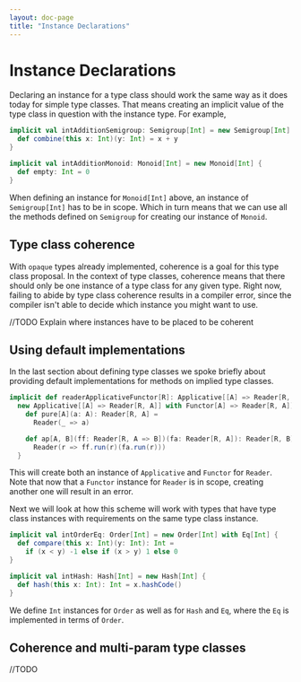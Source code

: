 ```yaml
---
layout: doc-page
title: "Instance Declarations"
---
```


# Instance Declarations

Declaring an instance for a type class should work the same way as it does today for simple type classes.
That means creating an implicit value of the type class in question with the instance type.
For example, 

```scala
implicit val intAdditionSemigroup: Semigroup[Int] = new Semigroup[Int] {
  def combine(this x: Int)(y: Int) = x + y
}
````



```scala
implicit val intAdditionMonoid: Monoid[Int] = new Monoid[Int] {
  def empty: Int = 0
}
```

When defining an instance for `Monoid[Int]` above, an instance of `Semigroup[Int]` has to be in scope.
Which in turn means that we can use all the methods defined on `Semigroup` for creating our instance of `Monoid`.


## Type class coherence

With `opaque` types already implemented, coherence is a goal for this type class proposal.
In the context of type classes, coherence means that there should only be one instance of a type class for any given type.
Right now, failing to abide by type class coherence results in a compiler error, since the compiler isn't able to decide which instance you might want to use. 

//TODO Explain where instances have to be placed to be coherent


## Using default implementations

In the last section about defining type classes we spoke briefly about providing default implementations for methods on implied type classes.

```scala
implicit def readerApplicativeFunctor[R]: Applicative[[A] => Reader[R, A]] =
  new Applicative[[A] => Reader[R, A]] with Functor[A] => Reader[R, A]] {
    def pure[A](a: A): Reader[R, A] =
      Reader(_ => a)

    def ap[A, B](ff: Reader[R, A => B])(fa: Reader[R, A]): Reader[R, B] =
      Reader(r => ff.run(r)(fa.run(r)))
  }
```

This will create both an instance of `Applicative` and `Functor` for `Reader`.
Note that now that a `Functor` instance for `Reader` is in scope, creating another one will result in an error.

Next we will look at how this scheme will work with types that have type class instances with requirements on the same type class instance.

```scala
implicit val intOrderEq: Order[Int] = new Order[Int] with Eq[Int] {
  def compare(this x: Int)(y: Int): Int =
    if (x < y) -1 else if (x > y) 1 else 0
}

implicit val intHash: Hash[Int] = new Hash[Int] {
  def hash(this x: Int): Int = x.hashCode()
}
```

We define `Int` instances for `Order` as well as for `Hash` and `Eq`, where the `Eq` is implemented in terms of `Order`.

## Coherence and multi-param type classes

//TODO